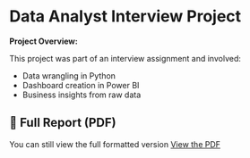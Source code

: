 # Data Analyst Interview Project

**Project Overview:**

This project was part of an interview assignment and involved:
- Data wrangling in Python
- Dashboard creation in Power BI
- Business insights from raw data

## 🔗 Full Report (PDF)
You can still view the full formatted version [View the PDF](Data%20Analyst%20Interview%20Project%202025.pdf)


